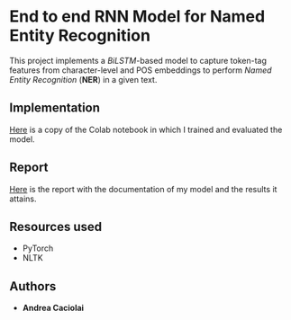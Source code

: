 # End to end RNN Model for Named Entity Recognition

This project implements a *BiLSTM*-based model to capture token-tag features from character-level and POS embeddings to perform *Named Entity Recognition* (**NER**) in a given text.

## Implementation

[Here](notebooks/training.ipynb) is a copy of the Colab notebook in which I trained and evaluated the model.

## Report

[Here](reports/report.pdf) is the report with the documentation of my model and the results it attains.

## Resources used
- PyTorch
- NLTK

## Authors

- **Andrea Caciolai**
